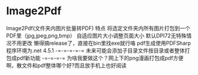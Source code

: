 # Image2Pdf
Image2Pdf(文件夹内图片批量转PDF)
特点
将选定文件夹内所有图片打包到一个PDF里（jpg,jpeg,png,bmp）
自适应图片大小调整页面大小
默认DPI72无特殊情况不用更改
懒得搞release了，直接在bin里找exe就行咯
pdf生成使用PDFSharp
程序环境为.net 4.5.1
-=-=-=-=-=
未来可能会添加子目录文件按目录或者整体打包成pdf新功能
-=-=-=-=
为啥我要做这个？网上下的png漫画打包成pdf方便啊，散文件和pdf整体哪个好?而且放手机上也好阅读
